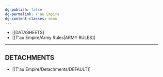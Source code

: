 ```yaml
---
dg-publish: false
dg-permalink: T'au Empire
dg-content-classes: menu
---
```

- [[DATASHEETS]
- [[T'au Empire/Army Rules|ARMY RULES]]

***

## DETACHMENTS

- [[T'au Empire/Detachments/DEFAULT]]